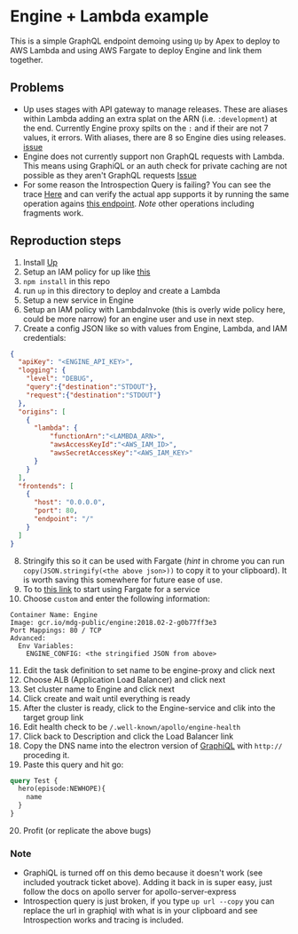# Engine + Lambda example

This is a simple GraphQL endpoint demoing using `Up` by Apex to deploy to AWS Lambda and using AWS Fargate to deploy Engine and link them together.

## Problems

- Up uses stages with API gateway to manage releases. These are aliases within Lambda adding an extra splat on the ARN (i.e. `:development`) at the end. Currently Engine proxy spilts on the `:` and if their are not 7 values, it errors. With aliases, there are 8 so Engine dies using releases. [issue](https://mdg.myjetbrains.com/youtrack/issue/ENG-462)
- Engine does not currently support non GraphQL requests with Lambda. This means using GraphiQL or an auth check for private caching are not possible as they aren't GraphQL requests [Issue](https://mdg.myjetbrains.com/youtrack/issue/ENG-169)
- For some reason the Introspection Query is failing? You can see the trace [Here](https://engine.apollographql.com/service/fargate-example?query=bf332d39d67513382366c09edc701cb3e917b42b&tab=traces&trace=5a7c4f4e.2d73bc6e0e46772d) and can verify the actual app supports it by running the same operation agains [this endpoint](https://penu5196yc.execute-api.us-east-1.amazonaws.com/development/). *Note* other operations including fragments work.

## Reproduction steps

1. Install [Up](https://up.docs.apex.sh/#installation)
2. Setup an IAM policy for up like [this](https://up.docs.apex.sh/#aws_credentials.iam_policy_for_up_cli)
3. `npm install` in this repo
4. run `up` in this directory to deploy and create a Lambda
5. Setup a new service in Engine
6. Setup an IAM policy with LambdaInvoke (this is overly wide policy here, could be more narrow) for an engine user and use in next step.
7. Create a config JSON like so with values from Engine, Lambda, and IAM credentials:
```json
{
  "apiKey": "<ENGINE_API_KEY>",
  "logging": {
    "level": "DEBUG",
    "query":{"destination":"STDOUT"},
    "request":{"destination":"STDOUT"}
  },
  "origins": [
    {
      "lambda": {
          "functionArn":"<LAMBDA_ARN>",
          "awsAccessKeyId":"<AWS_IAM_ID>",
          "awsSecretAccessKey":"<AWS_IAM_KEY>"
      }
    }
  ],
  "frontends": [
    {
      "host": "0.0.0.0",
      "port": 80,
      "endpoint": "/"
    }
  ]
}
```
8. Stringify this so it can be used with Fargate (*hint* in chrome you can run `copy(JSON.stringify(<the above json>))` to copy it to your clipboard). It is worth saving this somewhere for future ease of use.
9. To to [this link](https://console.aws.amazon.com/ecs/home?region=us-east-1#/firstRun) to start using Fargate for a service
10. Choose `custom` and enter the following information:
```
Container Name: Engine
Image: gcr.io/mdg-public/engine:2018.02-2-g0b77ff3e3
Port Mappings: 80 / TCP
Advanced:
  Env Variables:
    ENGINE_CONFIG: <the stringified JSON from above>

```
11. Edit the task definition to set name to be engine-proxy and click next
12. Choose ALB (Application Load Balancer) and click next
13. Set cluster name to Engine and click next
14. Click create and wait until everything is ready
15. After the cluster is ready, click to the Engine-service and clik into the target group link
16. Edit health check to be `/.well-known/apollo/engine-health`
17. Click back to Description and click the Load Balancer link
18. Copy the DNS name into the electron version of [GraphiQL](https://github.com/skevy/graphiql-app) with `http://` proceding it.
19. Paste this query and hit go:
```graphql
query Test {
  hero(episode:NEWHOPE){
    name
  }
}
```
20. Profit (or replicate the above bugs)

### Note
- GraphiQL is turned off on this demo because it doesn't work (see included youtrack ticket above). Adding it back in is super easy, just follow the docs on apollo server for apollo-server-express
- Introspection query is just broken, if you type `up url --copy` you can replace the url in graphiql with what is in your clipboard and see Introspection works and tracing is included.

